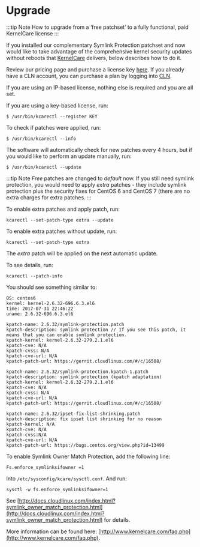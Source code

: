 # Upgrade


:::tip Note
How to upgrade from a ‘free patchset’ to a fully functional, paid KernelCare license
:::

If you installed our complementary Symlink Protection patchset and now would like to take advantage of the comprehensive kernel security updates without reboots that [KernelCare](https://www.kernelcare.com/) delivers, below describes how to do it.

Review our pricing page and purchase a license key [here](https://www.kernelcare.com/pricing/). If you already have a CLN account, you can purchase a plan by logging into [CLN](https://cln.cloudlinux.com/console/auth/login).

If you are using an IP-based license, nothing else is required and you are all set.

If you are using a key-based license, run:

```
$ /usr/bin/kcarectl --register KEY
```

To check if patches were applied, run:

```
$ /usr/bin/kcarectl --info
```

The software will automatically check for new patches every 4 hours, but if you would like to perform an update manually, run:

```
$ /usr/bin/kcarectl --update
```

:::tip Note
_Free_ patches are changed to _default_ now. If you still need symlink protection, you would need to apply _extra_ patches - they include symlink protection plus the security fixes for CentOS 6 and CentOS 7 (there are no extra charges for extra patches.
::: 

To enable extra patches and apply patch, run:

```
kcarectl --set-patch-type extra --update
```

To enable extra patches without update, run:

```
kcarectl --set-patch-type extra
```

The _extra_ patch will be applied on the next automatic update.

To see details, run:

```
kcarectl --patch-info
```

You should see something similar to:

```
OS: centos6
kernel: kernel-2.6.32-696.6.3.el6
time: 2017-07-31 22:46:22
uname: 2.6.32-696.6.3.el6
 
kpatch-name: 2.6.32/symlink-protection.patch
kpatch-description: symlink protection // If you see this patch, it means that you can enable symlink protection.
kpatch-kernel: kernel-2.6.32-279.2.1.el6
kpatch-cve: N/A
kpatch-cvss: N/A
kpatch-cve-url: N/A
kpatch-patch-url: https://gerrit.cloudlinux.com/#/c/16508/
 
kpatch-name: 2.6.32/symlink-protection.kpatch-1.patch
kpatch-description: symlink protection (kpatch adaptation)
kpatch-kernel: kernel-2.6.32-279.2.1.el6
kpatch-cve: N/A
kpatch-cvss: N/A
kpatch-cve-url: N/A
kpatch-patch-url: https://gerrit.cloudlinux.com/#/c/16508/
 
kpatch-name: 2.6.32/ipset-fix-list-shrinking.patch
kpatch-description: fix ipset list shrinking for no reason
kpatch-kernel: N/A
kpatch-cve: N/A
kpatch-cvss:N/A
kpatch-cve-url: N/A
kpatch-patch-url: https://bugs.centos.org/view.php?id=13499
```

To enable Symlink Owner Match Protection, add the following line:

```
Fs.enforce_symlinksifowner =1
```

Into `/etc/sysconfig/kcare/sysctl.conf`. And run:

```
sysctl -w fs.enforce_symlinksifowner=1
```

See [http://docs.cloudlinux.com/index.html?symlink_owner_match_protection.html](http://docs.cloudlinux.com/index.html?symlink_owner_match_protection.html) for details.

More information can be found here: [http://www.kernelcare.com/faq.php](http://www.kernelcare.com/faq.php).


